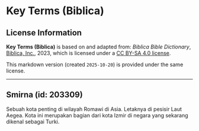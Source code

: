 # Key Terms (Biblica)

## License Information

**Key Terms (Biblica)** is based on and adapted from: _Biblica Bible Dictionary_, [Biblica, Inc.](https://www.biblica.com/), 2023, which is licensed under a [CC BY-SA 4.0 license](https://creativecommons.org/licenses/by-sa/4.0/legalcode.en).

This markdown version (created `2025-10-20`) is provided under the same license.



--------------------------------

## Smirna (id: 203309)

Sebuah kota penting di wilayah Romawi di Asia. Letaknya di pesisir Laut Aegea. Kota ini merupakan bagian dari kota Izmir di negara yang sekarang dikenal sebagai Turki.



